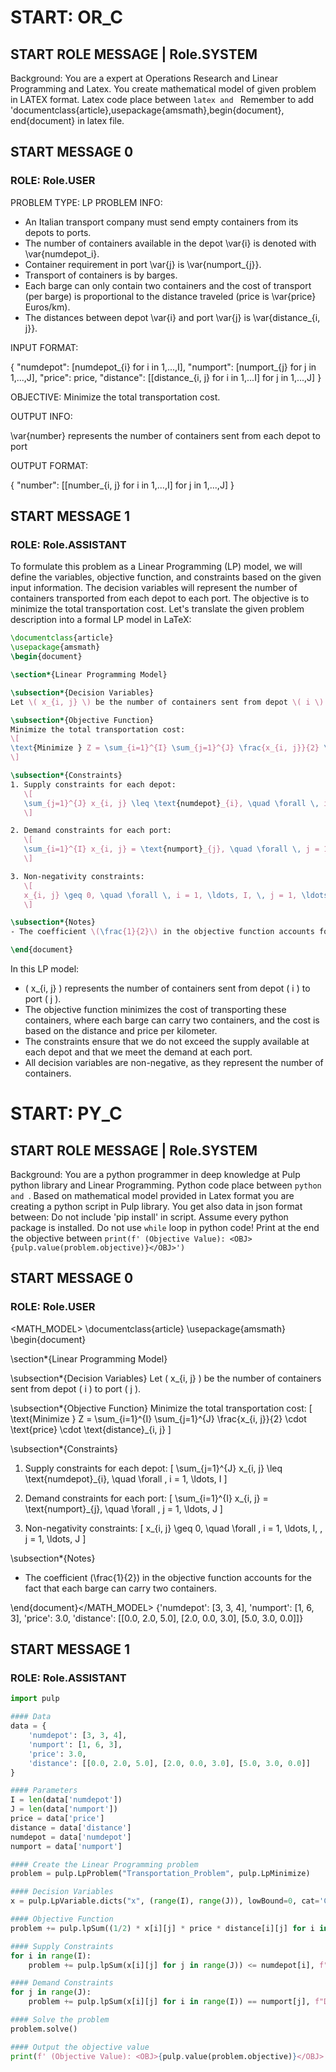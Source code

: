 # START: OR_C 
## START ROLE MESSAGE | Role.SYSTEM 
Background: You are a expert at Operations Research and Linear Programming and Latex. You create mathematical model of given problem in LATEX format. Latex code place between ```latex and ``` Remember to add 'documentclass{article},usepackage{amsmath},begin{document}, end{document} in latex file. 
## START MESSAGE 0 
### ROLE: Role.USER
<DESCRIPTION>
PROBLEM TYPE: LP
PROBLEM INFO:

- An Italian transport company must send empty containers from its depots to ports. 
- The number of containers available in the depot \var{i} is denoted with \var{numdepot_i}. 
- Container requirement in port \var{j} is \var{numport_{j}}. 
- Transport of containers is by barges. 
- Each barge can only contain two containers and the cost of transport (per barge) is proportional to the distance traveled (price is \var{price} Euros/km).
- The distances between depot \var{i} and port \var{j} is \var{distance_{i, j}}.

INPUT FORMAT:

{
	"numdepot": [numdepot_{i} for i in 1,...,I],
	"numport": [numport_{j} for j in 1,...,J],
	"price": price,
	"distance": [[distance_{i, j} for i in 1,...I] for j in 1,...,J]
}


OBJECTIVE: Minimize the total transportation cost.

OUTPUT INFO:

\var{number} represents the number of containers sent from each depot to port

OUTPUT FORMAT:

{
	"number": [[number_{i, j} for i in 1,...,I] for j in 1,...,J]
}
</DESCRIPTION>


## START MESSAGE 1 
### ROLE: Role.ASSISTANT
To formulate this problem as a Linear Programming (LP) model, we will define the variables, objective function, and constraints based on the given input information. The decision variables will represent the number of containers transported from each depot to each port. The objective is to minimize the total transportation cost. Let's translate the given problem description into a formal LP model in LaTeX:

```latex
\documentclass{article}
\usepackage{amsmath}
\begin{document}

\section*{Linear Programming Model}

\subsection*{Decision Variables}
Let \( x_{i, j} \) be the number of containers sent from depot \( i \) to port \( j \).

\subsection*{Objective Function}
Minimize the total transportation cost:
\[
\text{Minimize } Z = \sum_{i=1}^{I} \sum_{j=1}^{J} \frac{x_{i, j}}{2} \cdot \text{price} \cdot \text{distance}_{i, j}
\]

\subsection*{Constraints}
1. Supply constraints for each depot:
   \[
   \sum_{j=1}^{J} x_{i, j} \leq \text{numdepot}_{i}, \quad \forall \, i = 1, \ldots, I
   \]

2. Demand constraints for each port:
   \[
   \sum_{i=1}^{I} x_{i, j} = \text{numport}_{j}, \quad \forall \, j = 1, \ldots, J
   \]

3. Non-negativity constraints:
   \[
   x_{i, j} \geq 0, \quad \forall \, i = 1, \ldots, I, \, j = 1, \ldots, J
   \]

\subsection*{Notes}
- The coefficient \(\frac{1}{2}\) in the objective function accounts for the fact that each barge can carry two containers.

\end{document}
```

In this LP model:
- \( x_{i, j} \) represents the number of containers sent from depot \( i \) to port \( j \).
- The objective function minimizes the cost of transporting these containers, where each barge can carry two containers, and the cost is based on the distance and price per kilometer.
- The constraints ensure that we do not exceed the supply available at each depot and that we meet the demand at each port.
- All decision variables are non-negative, as they represent the number of containers.

# START: PY_C 
## START ROLE MESSAGE | Role.SYSTEM 
Background: You are a python programmer in deep knowledge at Pulp python library and Linear Programming. Python code place between ```python and ```. Based on mathematical model provided in Latex format you are creating a python script in Pulp library. You get also data in json format between: <DATA></DATA> Do not include 'pip install' in script. Assume every python package is installed. Do not use `while` loop in python code! Print at the end the objective between <OBJ></OBJ> `print(f' (Objective Value): <OBJ>{pulp.value(problem.objective)}</OBJ>')` 
## START MESSAGE 0 
### ROLE: Role.USER
<MATH_MODEL>
\documentclass{article}
\usepackage{amsmath}
\begin{document}

\section*{Linear Programming Model}

\subsection*{Decision Variables}
Let \( x_{i, j} \) be the number of containers sent from depot \( i \) to port \( j \).

\subsection*{Objective Function}
Minimize the total transportation cost:
\[
\text{Minimize } Z = \sum_{i=1}^{I} \sum_{j=1}^{J} \frac{x_{i, j}}{2} \cdot \text{price} \cdot \text{distance}_{i, j}
\]

\subsection*{Constraints}
1. Supply constraints for each depot:
   \[
   \sum_{j=1}^{J} x_{i, j} \leq \text{numdepot}_{i}, \quad \forall \, i = 1, \ldots, I
   \]

2. Demand constraints for each port:
   \[
   \sum_{i=1}^{I} x_{i, j} = \text{numport}_{j}, \quad \forall \, j = 1, \ldots, J
   \]

3. Non-negativity constraints:
   \[
   x_{i, j} \geq 0, \quad \forall \, i = 1, \ldots, I, \, j = 1, \ldots, J
   \]

\subsection*{Notes}
- The coefficient \(\frac{1}{2}\) in the objective function accounts for the fact that each barge can carry two containers.

\end{document}</MATH_MODEL>
<DATA>
{'numdepot': [3, 3, 4], 'numport': [1, 6, 3], 'price': 3.0, 'distance': [[0.0, 2.0, 5.0], [2.0, 0.0, 3.0], [5.0, 3.0, 0.0]]}</DATA>


## START MESSAGE 1 
### ROLE: Role.ASSISTANT
```python
import pulp

#### Data
data = {
    'numdepot': [3, 3, 4],
    'numport': [1, 6, 3],
    'price': 3.0,
    'distance': [[0.0, 2.0, 5.0], [2.0, 0.0, 3.0], [5.0, 3.0, 0.0]]
}

#### Parameters
I = len(data['numdepot'])
J = len(data['numport'])
price = data['price']
distance = data['distance']
numdepot = data['numdepot']
numport = data['numport']

#### Create the Linear Programming problem
problem = pulp.LpProblem("Transportation_Problem", pulp.LpMinimize)

#### Decision Variables
x = pulp.LpVariable.dicts("x", (range(I), range(J)), lowBound=0, cat='Continuous')

#### Objective Function
problem += pulp.lpSum((1/2) * x[i][j] * price * distance[i][j] for i in range(I) for j in range(J)), "Total_Transportation_Cost"

#### Supply Constraints
for i in range(I):
    problem += pulp.lpSum(x[i][j] for j in range(J)) <= numdepot[i], f"Supply_Constraint_{i}"

#### Demand Constraints
for j in range(J):
    problem += pulp.lpSum(x[i][j] for i in range(I)) == numport[j], f"Demand_Constraint_{j}"

#### Solve the problem
problem.solve()

#### Output the objective value
print(f' (Objective Value): <OBJ>{pulp.value(problem.objective)}</OBJ>')
```

